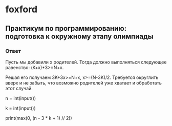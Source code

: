 # foxford
## Практикум по программированию: подготовка к окружному этапу олимпиады ##
### Ответ ###
Пусть мы добавили x родителей. Тогда должно выполняться следующее равенство: (K+x)*3>=N+x.

Решая его получаем 3K+3x>=N+x, x>=(N-3K)/2. Требуется округлить вверх и не забыть, что возможно родителей уже хватает и обработать этот случай.

 

n = int(input())

k = int(input())

print(max(0, (n - 3 * k + 1) // 2))